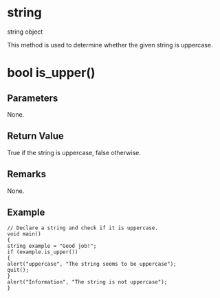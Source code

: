 # string

string object

  


This method is used to determine whether the given string is uppercase.

# bool is_upper()

## Parameters

None.

## Return Value

True if the string is uppercase, false otherwise.

## Remarks

None.

## Example
    
    
    // Declare a string and check if it is uppercase.
    void main()
    {
    string example = "Good job!";
    if (example.is_upper())
    {
    alert("uppercase", "The string seems to be uppercase");
    quit();
    }
    alert("Information", "The string is not uppercase");
    }
    
